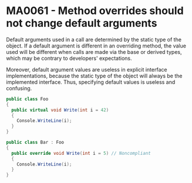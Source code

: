 # MA0061 - Method overrides should not change default arguments

Default arguments used in a call are determined by the static type of the object. If a default argument is different in an overriding method, the value used will be different when calls are made via the base or derived types, which may be contrary to developers' expectations.

Moreover, default argument values are useless in explicit interface implementations, because the static type of the object will always be the implemented interface. Thus, specifying default values is useless and confusing.

````csharp
public class Foo
{
  public virtual void Write(int i = 42)
  {
    Console.WriteLine(i);
  }
}

public class Bar : Foo
{
  public override void Write(int i = 5) // Noncompliant
  {
    Console.WriteLine(i);
  }
}
````
